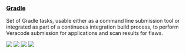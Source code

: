 ### [Gradle](https://github.com/calgaryscientific/veracode-gradle-plugin)

Set of Gradle tasks, usable either as a command line submission tool or integrated as part of a continuous integration build process, to perform Veracode submission for applications and scan results for flaws.

![](https://img.shields.io/github/stars/calgaryscientific/veracode-gradle-plugin.svg)
![](https://img.shields.io/github/languages/top/calgaryscientific/veracode-gradle-plugin)
![](https://img.shields.io/github/contributors/calgaryscientific/veracode-gradle-plugin)
[![](https://img.shields.io/github/followers/calgaryscientific?label=calgaryscientific&style=social)](https://github.com/calgaryscientific)
